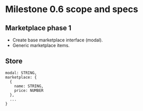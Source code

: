 # Milestone 0.6 scope and specs

## Marketplace phase 1

* Create base marketplace interface (modal).
* Generic marketplace items.

## Store

```
modal: STRING,
marketplace: {
  {
    name: STRING,
    price: NUMBER
  },
  ...
}
```
